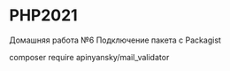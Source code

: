 # PHP2021
Домашняя работа №6
Подключение пакета с Packagist

composer require apinyansky/mail_validator